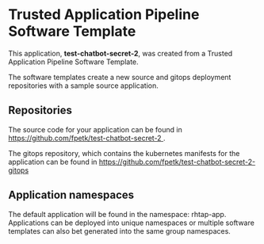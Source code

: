 # Trusted Application Pipeline Software Template

This application, **test-chatbot-secret-2**, was created from a Trusted Application Pipeline Software Template.

The software templates create a new source and gitops deployment repositories with a sample source application. 

## Repositories

The source code for your application can be found in [https://github.com/fpetk/test-chatbot-secret-2 ](https://github.com/fpetk/test-chatbot-secret-2 ).
 
The gitops repository, which contains the kubernetes manifests for the application can be found in 
[https://github.com/fpetk/test-chatbot-secret-2-gitops ](https://github.com/fpetk/test-chatbot-secret-2-gitops ) 

## Application namespaces 

The default application will be found in the namespace: rhtap-app. Applications can be deployed into unique namespaces or multiple software templates can also bet generated into the same group namespaces.  